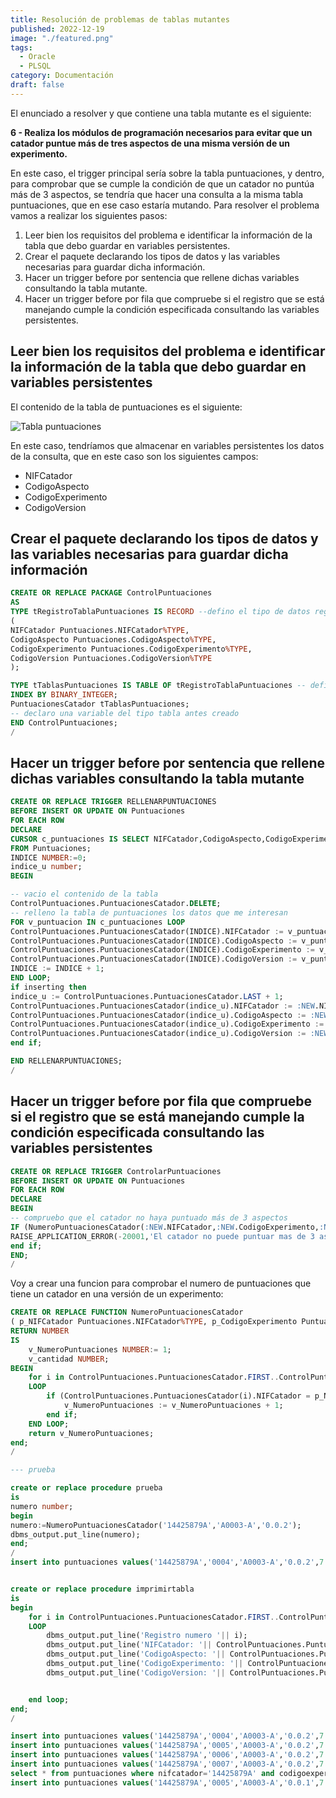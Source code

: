 ```yaml
---
title: Resolución de problemas de tablas mutantes
published: 2022-12-19
image: "./featured.png"
tags:
  - Oracle
  - PLSQL
category: Documentación
draft: false
---
```


El enunciado a resolver y que contiene una tabla mutante es el siguiente:

**6 - Realiza los módulos de programación necesarios para evitar que un catador puntue más de tres aspectos de una misma versión de un experimento.**

En este caso, el trigger principal sería sobre la tabla puntuaciones, y dentro, para comprobar que se cumple la condición de que un catador no puntúa más de 3 aspectos, se tendría que hacer una consulta a la misma tabla puntuaciones, que en ese caso estaría mutando. Para resolver el problema vamos a realizar los siguientes pasos:

1. Leer bien los requisitos del problema e identificar la
información de la tabla que debo guardar en variables
persistentes.
2. Crear el paquete declarando los tipos de datos y las variables
necesarias para guardar dicha información.
3. Hacer un trigger before por sentencia que rellene dichas
variables consultando la tabla mutante.
4. Hacer un trigger before por fila que compruebe si el registro
que se está manejando cumple la condición especificada
consultando las variables persistentes.

## Leer bien los requisitos del problema e identificar la información de la tabla que debo guardar en variables persistentes

El contenido de la tabla de puntuaciones es el siguiente:

![Tabla puntuaciones](https://i.imgur.com/wMxNzMj.png)

En este caso, tendríamos que almacenar en variables persistentes los datos de la consulta, que en este caso son los siguientes campos:

* NIFCatador
* CodigoAspecto
* CodigoExperimento
* CodigoVersion

## Crear el paquete declarando los tipos de datos y las variables necesarias para guardar dicha información

```sql
CREATE OR REPLACE PACKAGE ControlPuntuaciones
AS
TYPE tRegistroTablaPuntuaciones IS RECORD --defino el tipo de datos registro
(
NIFCatador Puntuaciones.NIFCatador%TYPE,
CodigoAspecto Puntuaciones.CodigoAspecto%TYPE,
CodigoExperimento Puntuaciones.CodigoExperimento%TYPE,
CodigoVersion Puntuaciones.CodigoVersion%TYPE
);

TYPE tTablasPuntuaciones IS TABLE OF tRegistroTablaPuntuaciones -- defino el tipo de datos tabla
INDEX BY BINARY_INTEGER;
PuntuacionesCatador tTablasPuntuaciones;
-- declaro una variable del tipo tabla antes creado
END ControlPuntuaciones;
/
```

## Hacer un trigger before por sentencia que rellene dichas variables consultando la tabla mutante

```sql
CREATE OR REPLACE TRIGGER RELLENARPUNTUACIONES
BEFORE INSERT OR UPDATE ON Puntuaciones
FOR EACH ROW
DECLARE
CURSOR c_puntuaciones IS SELECT NIFCatador,CodigoAspecto,CodigoExperimento,CodigoVersion
FROM Puntuaciones;
INDICE NUMBER:=0;
indice_u number;
BEGIN

-- vacio el contenido de la tabla
ControlPuntuaciones.PuntuacionesCatador.DELETE;
-- relleno la tabla de puntuaciones los datos que me interesan
FOR v_puntuacion IN c_puntuaciones LOOP
ControlPuntuaciones.PuntuacionesCatador(INDICE).NIFCatador := v_puntuacion.NIFCatador;
ControlPuntuaciones.PuntuacionesCatador(INDICE).CodigoAspecto := v_puntuacion.CodigoAspecto;
ControlPuntuaciones.PuntuacionesCatador(INDICE).CodigoExperimento := v_puntuacion.CodigoExperimento;
ControlPuntuaciones.PuntuacionesCatador(INDICE).CodigoVersion := v_puntuacion.CodigoVersion;
INDICE := INDICE + 1;
END LOOP;
if inserting then
indice_u := ControlPuntuaciones.PuntuacionesCatador.LAST + 1;
ControlPuntuaciones.PuntuacionesCatador(indice_u).NIFCatador := :NEW.NIFCatador;
ControlPuntuaciones.PuntuacionesCatador(indice_u).CodigoAspecto := :NEW.CodigoAspecto;
ControlPuntuaciones.PuntuacionesCatador(indice_u).CodigoExperimento := :NEW.CodigoExperimento;
ControlPuntuaciones.PuntuacionesCatador(indice_u).CodigoVersion := :NEW.CodigoVersion;
end if;

END RELLENARPUNTUACIONES;
/
```

## Hacer un trigger before por fila que compruebe si el registro que se está manejando cumple la condición especificada consultando las variables persistentes

```sql
CREATE OR REPLACE TRIGGER ControlarPuntuaciones
BEFORE INSERT OR UPDATE ON Puntuaciones
FOR EACH ROW
DECLARE
BEGIN
-- compruebo que el catador no haya puntuado más de 3 aspectos
IF (NumeroPuntuacionesCatador(:NEW.NIFCatador,:NEW.CodigoExperimento,:NEW.CodigoVersion) > 3) THEN
RAISE_APPLICATION_ERROR(-20001,'El catador no puede puntuar mas de 3 aspectos');
end if;
END;
/
```

Voy a crear una funcion para comprobar el numero de puntuaciones que tiene un catador en una versión de un experimento:

```sql
CREATE OR REPLACE FUNCTION NumeroPuntuacionesCatador
( p_NIFCatador Puntuaciones.NIFCatador%TYPE, p_CodigoExperimento Puntuaciones.CodigoExperimento%TYPE, p_CodigoVersion Puntuaciones.CodigoVersion%TYPE)
RETURN NUMBER
IS
    v_NumeroPuntuaciones NUMBER:= 1;
    v_cantidad NUMBER;
BEGIN
    for i in ControlPuntuaciones.PuntuacionesCatador.FIRST..ControlPuntuaciones.PuntuacionesCatador.LAST
    LOOP
        if (ControlPuntuaciones.PuntuacionesCatador(i).NIFCatador = p_NIFCatador) and (ControlPuntuaciones.PuntuacionesCatador(i).CodigoExperimento = p_CodigoExperimento) and (ControlPuntuaciones.PuntuacionesCatador(i).CodigoVersion = p_CodigoVersion) then
            v_NumeroPuntuaciones := v_NumeroPuntuaciones + 1;
        end if;
    END LOOP;
    return v_NumeroPuntuaciones;
end;
/

--- prueba

create or replace procedure prueba
is
numero number;
begin
numero:=NumeroPuntuacionesCatador('14425879A','A0003-A','0.0.2');
dbms_output.put_line(numero);
end;
/
insert into puntuaciones values('14425879A','0004','A0003-A','0.0.2',7.5);


create or replace procedure imprimirtabla
is
begin
    for i in ControlPuntuaciones.PuntuacionesCatador.FIRST..ControlPuntuaciones.PuntuacionesCatador.LAST
    LOOP
        dbms_output.put_line('Registro numero '|| i);
        dbms_output.put_line('NIFCatador: '|| ControlPuntuaciones.PuntuacionesCatador(i).NIFCatador);
        dbms_output.put_line('CodigoAspecto: '|| ControlPuntuaciones.PuntuacionesCatador(i).CodigoAspecto);
        dbms_output.put_line('CodigoExperimento: '|| ControlPuntuaciones.PuntuacionesCatador(i).CodigoExperimento);
        dbms_output.put_line('CodigoVersion: '|| ControlPuntuaciones.PuntuacionesCatador(i).CodigoVersion);


    end loop;
end;
/
```



```sql
insert into puntuaciones values('14425879A','0004','A0003-A','0.0.2',7.5);
insert into puntuaciones values('14425879A','0005','A0003-A','0.0.2',7.5);
insert into puntuaciones values('14425879A','0006','A0003-A','0.0.2',7.5);
insert into puntuaciones values('14425879A','0007','A0003-A','0.0.2',7.5);
select * from puntuaciones where nifcatador='14425879A' and codigoexperimento='A0003-A' and codigoversion='0.0.2';
insert into puntuaciones values('14425879A','0005','A0003-A','0.0.1',7.5);
```